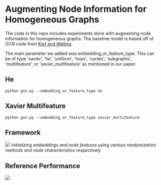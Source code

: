 # Augmenting Node Information for Homogeneous Graphs

The code in this repo includes experiments done with augmenting node information for homogeneous graphs. The baseline model is based off of GCN code from [Kipf and Welling](https://github.com/snap-stanford/ogb/tree/master/examples/linkproppred/ddi). 

The main parameter we added was embedding_or_feature_type. This can be of type 'xavier', 'he', 'uniform', 'hops', 'cycles', 'subgraphs', 'multifeature',  or 'xavier_multifeature' as mentioned in our paper. 

## He
```
python gnn.py --embedding_or_feature_type he
```

## Xavier Multifeature
```
python gnn.py --embedding_or_feature_type xavier_multifeature
```

## Framework

<img src='https://user-images.githubusercontent.com/47932450/111917049-25fd6880-8a3b-11eb-9d9b-cdeaf86b74ad.png'/>
<em>Initializing embeddings and node features using various randomization methods and node characteristics respectively</em>


## Reference Performance

<img src='https://user-images.githubusercontent.com/47932450/111916982-d454de00-8a3a-11eb-8019-dcd860ac33c9.png'/>
